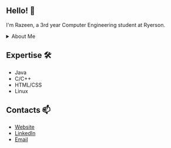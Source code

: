 ## Hello! 👋

I'm Razeen, a 3rd year Computer Engineering student at Ryerson.

<details>
<summary>About Me</summary>
<br>
  
I have a passion for computers. I enjoy programming, building things using parts such as microcontrollers and overall learning more about computers. I've built some personal and academic projects all of which can be found here on my Github, these projects have allowed me to apply what I've learned in my program and to further my knowledge and sharpen my skills.
</details>

## Expertise 🛠️

* Java             
* C/C++     
* HTML/CSS    
* Linux 

## Contacts 📫

* [Website](http://razeenf.me)
* [LinkedIn](https://www.linkedin.com/in/razeenf/)
* [Email](http://razeenfaruque@gmail.com/)


<!--
**razeenf/razeenf** is a ✨ _special_ ✨ repository because its `README.md` (this file) appears on your GitHub profile.

Here are some ideas to get you started:

- 🔭 I’m currently working on ...
- 🌱 I’m currently learning ...
- 👯 I’m looking to collaborate on ...
- 🤔 I’m looking for help with ...
- 💬 Ask me about ...
- 📫 How to reach me: ...
- 😄 Pronouns: ...
- ⚡ Fun fact: ...
-->

